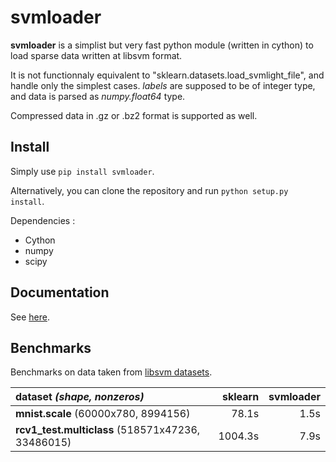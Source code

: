svmloader
=========

**svmloader** is a simplist but very fast python module (written in
cython) to load sparse data written at libsvm format.

It is not functionnaly equivalent to
"sklearn.datasets.load_svmlight_file", and handle only the simplest
cases. *labels* are supposed to be of integer type, and data is parsed
as *numpy.float64* type.

Compressed data in .gz or .bz2 format is supported as well.

Install
-------

Simply use `pip install svmloader`.

Alternatively, you can clone the repository and run `python setup.py install`.


Dependencies :
- Cython
- numpy
- scipy


Documentation
-------------

See [here](http://svmloader.readthedocs.io/en/latest/).


Benchmarks
----------

Benchmarks on data taken from [libsvm datasets](https://www.csie.ntu.edu.tw/~cjlin/libsvmtools/datasets/).


| dataset *(shape, nonzeros)*                       | sklearn  | svmloader |
| :---                                              |     ---: |    ---: |
| **mnist.scale** (60000x780, 8994156)              | 78.1s    |  1.5s   |
| **rcv1_test.multiclass** (518571x47236, 33486015) | 1004.3s  |  7.9s   |

